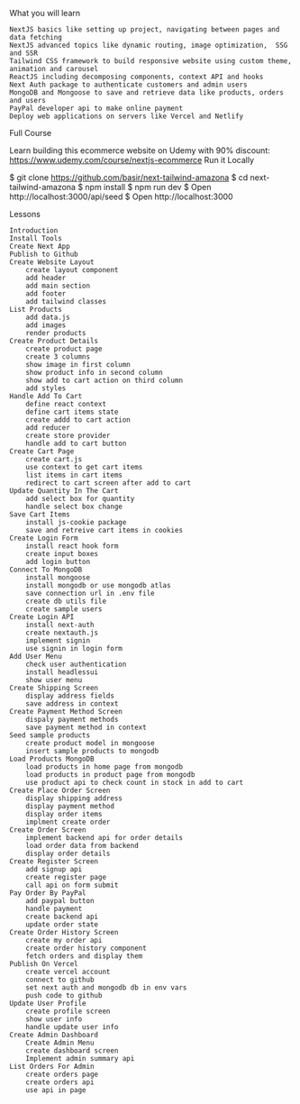 

What you will learn

    NextJS basics like setting up project, navigating between pages and data fetching
    NextJS advanced topics like dynamic routing, image optimization,  SSG and SSR
    Tailwind CSS framework to build responsive website using custom theme, animation and carousel
    ReactJS including decomposing components, context API and hooks
    Next Auth package to authenticate customers and admin users
    MongoDB and Mongoose to save and retrieve data like products, orders and users
    PayPal developer api to make online payment
    Deploy web applications on servers like Vercel and Netlify

Full Course

Learn building this ecommerce website on Udemy with 90% discount: https://www.udemy.com/course/nextjs-ecommerce
Run it Locally

$ git clone https://github.com/basir/next-tailwind-amazona
$ cd next-tailwind-amazona
$ npm install
$ npm run dev
$ Open http://localhost:3000/api/seed
$ Open http://localhost:3000

Lessons

    Introduction
    Install Tools
    Create Next App
    Publish to Github
    Create Website Layout
        create layout component
        add header
        add main section
        add footer
        add tailwind classes
    List Products
        add data.js
        add images
        render products
    Create Product Details
        create product page
        create 3 columns
        show image in first column
        show product info in second column
        show add to cart action on third column
        add styles
    Handle Add To Cart
        define react context
        define cart items state
        create addd to cart action
        add reducer
        create store provider
        handle add to cart button
    Create Cart Page
        create cart.js
        use context to get cart items
        list items in cart items
        redirect to cart screen after add to cart
    Update Quantity In The Cart
        add select box for quantity
        handle select box change
    Save Cart Items
        install js-cookie package
        save and retreive cart items in cookies
    Create Login Form
        install react hook form
        create input boxes
        add login button
    Connect To MongoDB
        install mongoose
        install mongodb or use mongodb atlas
        save connection url in .env file
        create db utils file
        create sample users
    Create Login API
        install next-auth
        create nextauth.js
        implement signin
        use signin in login form
    Add User Menu
        check user authentication
        install headlessui
        show user menu
    Create Shipping Screen
        display address fields
        save address in context
    Create Payment Method Screen
        dispaly payment methods
        save payment method in context
    Seed sample products
        create product model in mongoose
        insert sample products to mongodb
    Load Products MongoDB
        load products in home page from mongodb
        load products in product page from mongodb
        use product api to check count in stock in add to cart
    Create Place Order Screen
        display shipping address
        display payment method
        display order items
        implment create order
    Create Order Screen
        implement backend api for order details
        load order data from backend
        display order details
    Create Register Screen
        add signup api
        create register page
        call api on form submit
    Pay Order By PayPal
        add paypal button
        handle payment
        create backend api
        update order state
    Create Order History Screen
        create my order api
        create order history component
        fetch orders and display them
    Publish On Vercel
        create vercel account
        connect to github
        set next auth and mongodb db in env vars
        push code to github
    Update User Profile
        create profile screen
        show user info
        handle update user info
    Create Admin Dashboard
        Create Admin Menu
        create dashboard screen
        Implement admin summary api
    List Orders For Admin
        create orders page
        create orders api
        use api in page
